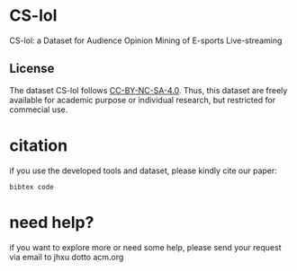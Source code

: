 # CS-lol
CS-lol: a Dataset for Audience Opinion Mining of E-sports Live-streaming

## License

The dataset CS-lol follows [CC-BY-NC-SA-4.0](LICENSE). Thus, this dataset are freely available for academic purpose or individual research, but restricted for commecial use.

# citation

if you use the developed tools and dataset, please kindly cite our paper:

```
bibtex code
```

# need help?

if you want to explore more or need some help, please send your request via email to jhxu dotto acm.org 
